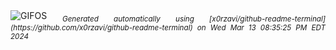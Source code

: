 <div align="justify">
<picture>
    <source media="(prefers-color-scheme: dark)" srcset="https://i.ibb.co/51cTCxS/output-gif.gif">
    <source media="(prefers-color-scheme: light)" srcset="https://i.ibb.co/51cTCxS/output-gif.gif">
    <img alt="GIFOS" src="https://i.ibb.co/51cTCxS/output-gif.gif">
</picture>
<sub><i>Generated automatically using [x0rzavi/github-readme-terminal](https://github.com/x0rzavi/github-readme-terminal) on Wed Mar 13 08:35:25 PM EDT 2024</i></sub>
</div>

<!--  -->